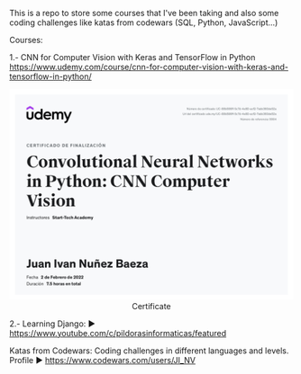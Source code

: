 This is a repo to store some courses that I've been taking and also some coding challenges like katas from codewars (SQL, Python, JavaScript...)

Courses:

1.- CNN for Computer Vision with Keras and TensorFlow in Python
https://www.udemy.com/course/cnn-for-computer-vision-with-keras-and-tensorflow-in-python/

<center>
<img src='./Computer_vision_keras/UC-88b598ff-5c7d-4e80-acf2-7abb360de52a.jpg' />
<figcaption>Certificate</figcaption></center>

2.- Learning Django:
► https://www.youtube.com/c/pildorasinformaticas/featured


Katas from Codewars:
Coding challenges in different languages and levels.
Profile ► https://www.codewars.com/users/JI_NV